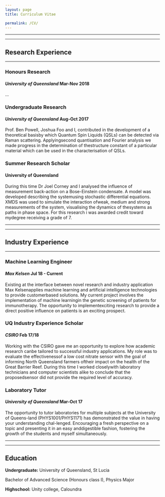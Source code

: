 ```yaml
---
layout: page
title: Curriculum Vitae

permalink: /CV/
---
```


---
---

## Research Experience 

---

### Honours Research
#### _University of Queensland_ Mar-Nov 2018

...


### Undergraduate Research
#### _University of Queensland_ Aug-Oct 2017

Prof. Ben Powell, Joshua Foo and I, contributed in the development of a theoretical basisby which Quantum Spin Liquids (QSLs) can be detected via Raman scattering. Applyingsecond quantisation and Fourier analysis we made progress in the determination of thestructure constant of a particular material which can be used in the characterisation of QSLs.

### Summer Research Scholar
#### University of Queensland

During this time Dr Joel Corney and I analysed the influence of measurement back-action on a Bose-Einstein condensate. A model was developed describing the systemusing stochastic differential equations. XMDS was used to simulate the interaction ofweak, medium and strong measurements of the system, visualising the dynamics of thesystems as paths in phase space. For this research i was awarded credit toward mydegree receiving a grade of 7.

---
---

## Industry Experience 

---

### Machine Learning Engineer
#### _Max Kelsen_ Jul 18 - Current

Existing at the interface between novel research and industry application Max Kelsenapplies machine learning and artificial intelligence technologies to provide customerbased solutions. My current project involves the implementation of machine learningin the genetic screening of patients for immunotherapy. The opportunity to implementexciting research to provide a direct positive influence on patients is an exciting prospect.


### UQ Industry Experience Scholar
#### _CSIRO_ Feb 17/18

Working with the CSIRO gave me an opportunity to explore how academic research canbe tailored to successful industry applications. My role was to evaluate the effectivenessof a low cost nitrate sensor with the goal of informing North Queensland farmers oftheir impact on the health of the Great Barrier Reef. During this time I worked closelywith laboratory technicians and computer scientists alike to conclude that the proposedsensor did not provide the required level of accuracy.


### Laboratory Tutor
#### _University of Queensland_ Mar-Oct 17

The opportunity to tutor laboratories for multiple subjects at the University of Queens-land (PHYS1001/PHYS1171) has demonstrated the value in having your understanding chal-lenged. Encouraging a fresh perspective on a topic and presenting it in an easy anddigestible fashion, fostering the growth of the students and myself simultaneously.

---
---

## Education

**Undergraduate:** University of Queensland, St Lucia

Bachelor of Advanced Science (Honours class I), Physics Major


**Highschool:** Unity college, Caloundra
